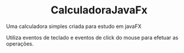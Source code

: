 <h1 align=center> CalculadoraJavaFx </h1>

Uma calculadora simples criada para estudo em javaFX

Utiliza eventos de teclado e eventos de click do mouse para efetuar as operações.
